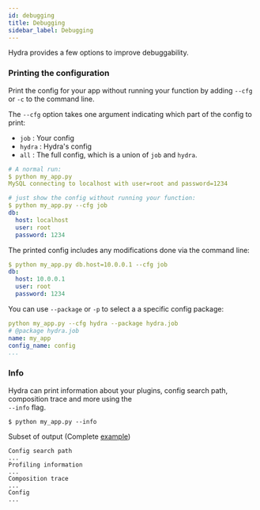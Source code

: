 ```yaml
---
id: debugging
title: Debugging
sidebar_label: Debugging
---
```

Hydra provides a few options to improve debuggability.

### Printing the configuration
Print the config for your app without running your function by adding `--cfg` or `-c` to the command line.

The `--cfg` option takes one argument indicating which part of the config to print:
* `job` : Your config
* `hydra` : Hydra's config
* `all` : The full config, which is a union of `job` and `hydra`.

```yaml
# A normal run:
$ python my_app.py
MySQL connecting to localhost with user=root and password=1234

# just show the config without running your function:
$ python my_app.py --cfg job
db:
  host: localhost
  user: root
  password: 1234
```
The printed config includes any modifications done via the command line:
```yaml {3}
$ python my_app.py db.host=10.0.0.1 --cfg job
db:
  host: 10.0.0.1
  user: root
  password: 1234
```

You can use `--package` or `-p` to select a a specific config package:
```yaml
python my_app.py --cfg hydra --package hydra.job
# @package hydra.job
name: my_app
config_name: config
...
```

### Info
Hydra can print information about your plugins, config search path, composition trace and more using the  
`--info` flag.
```text
$ python my_app.py --info
```

Subset of output (Complete [example](http://paste.ubuntu.com/p/JWh2cKgGtD/))
```commandline
Config search path
...
Profiling information
...
Composition trace
...
Config
...
```


